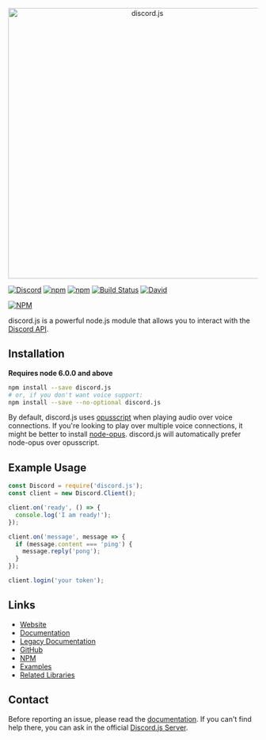 <p align="center">
  <a href="https://hydrabolt.github.io/discord.js">
    <img alt="discord.js" src="http://i.imgur.com/sPOLh9y.png" width="546"><br />
  </a>
</p>

[![Discord](https://discordapp.com/api/guilds/222078108977594368/embed.png)](https://discord.gg/bRCvFy9)
[![npm](https://img.shields.io/npm/v/discord.js.svg?maxAge=2592000)](https://www.npmjs.com/package/discord.js)
[![npm](https://img.shields.io/npm/dt/discord.js.svg?maxAge=2592000)](https://www.npmjs.com/package/discord.js)
[![Build Status](https://travis-ci.org/hydrabolt/discord.js.svg)](https://travis-ci.org/hydrabolt/discord.js)
[![David](https://img.shields.io/david/hydrabolt/discord.js.svg?maxAge=2592000)](https://david-dm.org/hydrabolt/discord.js)

[![NPM](https://nodei.co/npm/discord.js.png?downloads=true&stars=true)](https://nodei.co/npm/discord.js/)

discord.js is a powerful node.js module that allows you to interact with the [Discord API](https://discordapp.com/developers/docs/intro).

## Installation
**Requires node 6.0.0 and above**
```bash
npm install --save discord.js
# or, if you don't want voice support:
npm install --save --no-optional discord.js
```

By default, discord.js uses [opusscript](https://www.npmjs.com/package/opusscript) when playing audio over voice connections.
If you're looking to play over multiple voice connections, it might be better to install [node-opus](https://www.npmjs.com/package/node-opus).
discord.js will automatically prefer node-opus over opusscript.

## Example Usage
```js
const Discord = require('discord.js');
const client = new Discord.Client();

client.on('ready', () => {
  console.log('I am ready!');
});

client.on('message', message => {
  if (message.content === 'ping') {
    message.reply('pong');
  }
});

client.login('your token');
```

## Links
* [Website](http://hydrabolt.github.io/discord.js/)
* [Documentation](http://hydrabolt.github.io/discord.js/#!/docs/tag/master)
* [Legacy Documentation](http://discordjs.readthedocs.io/en/8.1.0/docs_client.html)
* [GitHub](https://github.com/hydrabolt/discord.js)
* [NPM](https://www.npmjs.com/package/discord.js)
* [Examples](https://github.com/hydrabolt/discord.js/tree/master/docs/custom/examples)
* [Related Libraries](https://discordapi.com/unofficial/libs.html)

## Contact
Before reporting an issue, please read the [documentation](http://hydrabolt.github.io/discord.js/#!/docs/tag/master).
If you can't find help there, you can ask in the official [Discord.js Server](https://discord.gg/bRCvFy9).
